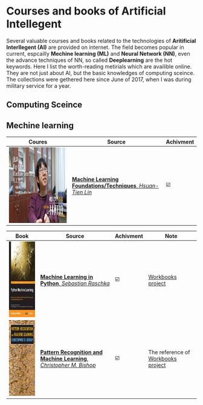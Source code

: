 # Courses and books of Artificial Intellegent
Several valuable courses and books related to the technologies of **Aritificial Interllegent (AI)** are provided on internet. The field becomes popular in current, espcailly **Mechine learning (ML)** and **Neural Network (NN)**, even the advance techniques of NN, so called **Deeplearning** are the hot keywords. Here I list the worth-reading metirials which are availible online. They are not just about AI, but the basic knowledges of computing sceince. The collections were gethered here since June of 2017, when I was during military service for a year.   

## Computing Sceince





## Mechine learning

| Coures | Source | Achivment | 
| -------- | -------- | -------- |
| <img src="Machine_Learning_in_Python_SR/doc/Lin.jpg"  height="200" width="450">  | [**Machine Learning Foundations/Techniques**, *Hsuan-Tien Lin*](https://www.csie.ntu.edu.tw/~htlin/) | :ballot_box_with_check: |


| Book | Source | Achivment |  Note |
| -------- | -------- | -------- | -------- |
| <img src="Machine_Learning_in_Python_SR/doc/Python_Machine_Learning_RS.jpeg" height="200">    | [**Machine Learning in Python**, *Sebastian Raschka*](https://sebastianraschka.com/books.html)  | :ballot_box_with_check: | [ Workbooks project](Machine_Learning_in_Python_SR) |
| <img src="Machine_Learning_in_Python_SR/doc/Pattern_Recognition_and_Machine_Learning_Bishop.jpeg"  height="200"> | [**Pattern Recognition and Machine Learning**, *Christopher M. Bishop* ](https://books.google.com.tw/books/about/Pattern_Recognition_and_Machine_Learning.html?id=kTNoQgAACAAJ&source=kp_cover&redir_esc=y) | :ballot_box_with_check: |  The reference of [ Workbooks project](Machine_Learning_in_Python_SR) |

